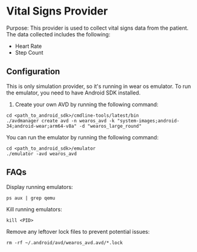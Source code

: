 # Vital Signs Provider

Purpose: This provider is used to collect vital signs data from the patient. The data collected includes the following:
- Heart Rate
- Step Count

## Configuration

This is only simulation provider, so it's running in wear os emulator. To run the emulator, you need to have 
Android SDK installed.

1. Create your own AVD by running the following command:
```
cd <path_to_android_sdk>/cmdline-tools/latest/bin
./avdmanager create avd -n wearos_avd -k "system-images;android-34;android-wear;arm64-v8a" -d "wearos_large_round"
```

You can run the emulator by running the following command:
```
cd <path_to_android_sdk>/emulator
./emulator -avd wearos_avd
```
## FAQs

Display running emulators:
```
ps aux | grep qemu
```

Kill running emulators:
```
kill <PID>
```

Remove any leftover lock files to prevent potential issues:
```
rm -rf ~/.android/avd/wearos_avd.avd/*.lock
```